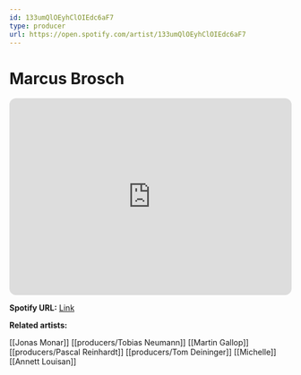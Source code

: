 ```yaml
---
id: 133umQlOEyhClOIEdc6aF7
type: producer
url: https://open.spotify.com/artist/133umQlOEyhClOIEdc6aF7
---
```

# Marcus Brosch

<iframe style="border-radius:12px" src="https://open.spotify.com/embed/artist/133umQlOEyhClOIEdc6aF7" width="100%" height="352" frameBorder="0" allowfullscreen="" allow="autoplay; clipboard-write; encrypted-media; fullscreen; picture-in-picture" loading="lazy"></iframe>

**Spotify URL:** [Link](https://open.spotify.com/artist/133umQlOEyhClOIEdc6aF7)

**Related artists:**

[[Jonas Monar]]
[[producers/Tobias Neumann]]
[[Martin Gallop]]
[[producers/Pascal Reinhardt]]
[[producers/Tom Deininger]]
[[Michelle]]
[[Annett Louisan]]
